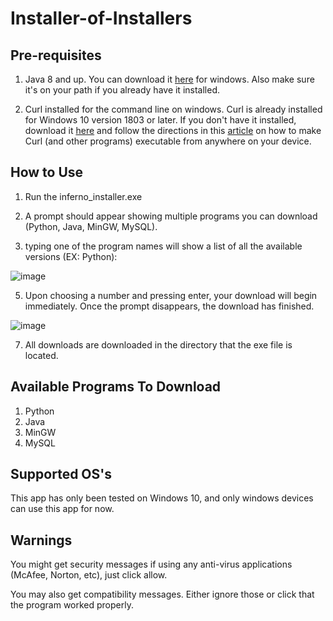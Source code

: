 # Installer-of-Installers

## Pre-requisites
1. Java 8 and up. You can download it [here](https://www.java.com/download/ie_manual.jsp) for windows. Also make sure it's on your path if you already have it installed. 

2. Curl installed for the command line on windows. Curl is already installed for Windows 10 version 1803 or later. If you don't have it installed, download it [here](https://curl.se/windows/) and follow the directions in this [article](https://medium.com/@jamexkarix583/add-bin-folder-to-the-path-772de253f579) on how to make Curl (and other programs) executable from anywhere on your device.

## How to Use
1. Run the inferno_installer.exe
2. A prompt should appear showing multiple programs you can download (Python, Java, MinGW, MySQL).

3. typing one of the program names will show a list of all the available versions (EX: Python):

![image](https://github.com/InfernoCycle/Installer-of-Installers/assets/105338348/0e823e08-2da2-43e7-892e-4096eef23e29)

5. Upon choosing a number and pressing enter, your download will begin immediately. Once the prompt disappears, the download has finished.

![image](https://github.com/InfernoCycle/Installer-of-Installers/assets/105338348/547695b8-34ce-4293-b1bb-4aa895f4524f)

7. All downloads are downloaded in the directory that the exe file is located. 

## Available Programs To Download
1. Python
2. Java
3. MinGW
4. MySQL

## Supported OS's
This app has only been tested on Windows 10, and only windows devices can use this app for now.

## Warnings
You might get security messages if using any anti-virus applications (McAfee, Norton, etc), just click allow.

You may also get compatibility messages. Either ignore those or click that the program worked properly.
